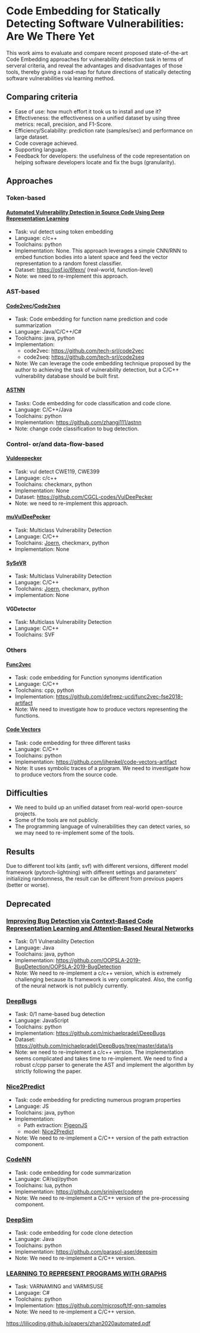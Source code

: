 # Code Embedding for Statically Detecting Software Vulnerabilities: Are We There Yet

This work aims to evaluate and compare recent proposed state-of-the-art Code Embedding approaches for vulnerability detection task in terms of serveral criteria, and reveal the advantages and disadvantages of those tools, thereby giving a road-map for future directions of statically detecting software vulnerabilities via learning method.

## Comparing criteria

- Ease of use: how much effort it took us to install and use it?
- Effectiveness: the effectiveness on a unified dataset by using three metrics: recall, precision, and F1-Score.
- Efficiency/Scalability: prediction rate (samples/sec) and performance on large dataset.
- Code coverage achieved.
- Supporting language.
- Feedback for developers: the usefulness of the code representation on helping software developers locate and fix the bugs (granularity).

## Approaches

### Token-based

#### [Automated Vulnerability Detection in Source Code Using Deep Representation Learning](resources/pdf/tokendl.pdf)

- Task: vul detect using token embedding
- Language: c/c++
- Toolchains: python
- Implementation: None. This approach leverages a simple CNN/RNN to embed function bodies into a latent space and feed the vector representation to a random forest classifier.
- Dataset: https://osf.io/6fexn/ (real-world, function-level)
- Note: we need to re-implement this approach.

### AST-based

#### [Code2vec](resources/pdf/code2vec.pdf)/[Code2seq](resources/pdf/code2seq.pdf)

- Task: Code embedding for function name prediction and code summarization
- Language: Java/C/C++/C#
- Toolchains: java, python
- Implementation:
  - code2vec: https://github.com/tech-srl/code2vec
  - code2seq: https://github.com/tech-srl/code2seq
- Note: We can leverage the code embedding technique proposed by the author to achieving the task of vulnerability detection, but a C/C++ vulnerability database should be built first.

#### [ASTNN](resources/pdf/astnn_icse2019.pdf)

- Tasks: Code embedding for code classification and code clone.
- Language: C/C++/Java
- Toolchains: python
- Implementation: https://github.com/zhangj111/astnn
- Note: change code classification to bug detection.

### Control- or/and data-flow-based

#### [Vuldeepecker](resources/pdf/vuldeepecker.pdf)

- Task: vul detect CWE119, CWE399
- Language: c/c++
- Toolchains: checkmarx, python
- Implementation: None
- Dataset: https://github.com/CGCL-codes/VulDeePecker
- Note: we need to re-implement this approach.

#### [muVulDeePecker](resources/pdf/muVulDeePecker.pdf)

- Task: Multiclass Vulnerability Detection
- Language: C/C++
- Toolchains: [Joern](https://github.com/ShiftLeftSecurity/joern), checkmarx, python
- Implementation: None

#### [SySeVR](resources/pdf/SySeVR.pdf)

- Task: Multiclass Vulnerability Detection
- Language: C/C++
- Toolchains: [Joern](https://github.com/ShiftLeftSecurity/joern), checkmarx, python
- implementation: None

#### VGDetector

- Task: Multiclass Vulnerability Detection
- Language: C/C++
- Toolchains: SVF

### Others

#### [Func2vec](resources/pdf/func2vec.pdf)

- Task: code embedding for Function synonyms identification
- Language: C/C++
- Toolchains: cpp, python
- Implementation: https://github.com/defreez-ucd/func2vec-fse2018-artifact
- Note: We need to investigate how to produce vectors representing the functions.

#### [Code Vectors](resources/pdf/codevectors.pdf)

- Task: code embedding for three different tasks
- Language: C/C++
- Toolchains: python
- Implementation: https://github.com/jjhenkel/code-vectors-artifact
- Note: It uses symbolic traces of a program. We need to investigate how to produce vectors from the source code.

## Difficulties

- We need to build up an unified dataset from real-world open-source projects.
- Some of the tools are not publicly.
- The programming language of vulnerabilities they can detect varies, so we may need to re-implement some of the tools.

## Results

Due to different tool kits (antlr, svf) with different versions, different model framework (pytorch-lightning) with different settings and parameters' initializing randomness, the result can be different from previous papers (better or worse).

## Deprecated

### [Improving Bug Detection via Context-Based Code Representation Learning and Attention-Based Neural Networks](resources/pdf/3360588.pdf)

- Task: 0/1 Vulnerability Detection
- Language: Java
- Toolchains: java, python
- Implementation: https://github.com/OOPSLA-2019-BugDetection/OOPSLA-2019-BugDetection
- Note: We need to re-implement a c/c++ version, which is extremely challenging because its framework is very complicated. Also, the config of the neural network is not publicly currently.

### [DeepBugs](resources/pdf/deepbugs.pdf)

- Task: 0/1 name-based bug detection
- Language: JavaScript
- Toolchains: python
- Implementation: https://github.com/michaelpradel/DeepBugs
- Dataset: https://github.com/michaelpradel/DeepBugs/tree/master/data/js
- Note: we need to re-implement a c/c++ version. The implementation seems complicated and takes time to re-implement. We need to find a robust c/cpp parser to generate the AST and implement the algorithm by strictly following the paper.

### [Nice2Predict](resources/pdf/alon2018.pdf)

- Task: code embedding for predicting numerous program properties
- Language: JS
- Toolchains: java, python
- Implementation:
  - Path extraction: [PigeonJS](https://github.com/tech-srl/PigeonJS)
  - model: [Nice2Predict](https://github.com/eth-sri/Nice2Predict)
- Note: We need to re-implement a C/C++ version of the path extraction component.


### [CodeNN](resources/pdf/codenn.pdf)

- Task: code embedding for code summarization
- Language: C#/sql/python
- Toolchains: lua, python
- Implementation: https://github.com/sriniiyer/codenn
- Note: We need to re-implement a C/C++ version of the pre-processing component.

### [DeepSim](resources/pdf/deepsim.pdf)

- Task: code embedding for code clone detection
- Language: Java
- Toolchains: python
- Implementation: https://github.com/parasol-aser/deepsim
- Note: We need to re-implement a C/C++ version.

### [LEARNING TO REPRESENT PROGRAMS WITH GRAPHS](resources/pdf/1711.00740.pdf)

- Task: VARNAMING and VARMISUSE
- Language: C#
- Toolchains: python
- Implementation: https://github.com/microsoft/tf-gnn-samples
- Note: We need to re-implement a C/C++ version.


https://lilicoding.github.io/papers/zhan2020automated.pdf